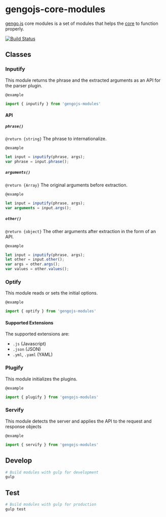 # gengojs-core-modules

[gengo.js](https://www.github.com/gengojs/gengojs) core modules 
is a set of modules that helps the [core](https://www.github.com/gengojs/core-modules) to function properly.

[![Build Status](https://travis-ci.org/gengojs/core-modules.svg)](https://travis-ci.org/gengojs/core-modules)

## Classes

### Inputify

This module returns the phrase and the extracted arguments
as an API for the parser plugin.

`@example`

```javascript
import { inputify } from 'gengojs-modules'
```


#### API

##### `phrase()`

`@return {string}` The phrase to internationalize.

`@example`

```javascript
let input = inputify(phrase, args);
var phrase = input.phrase();
```
##### `arguments()`

`@return {Array}` The original arguments before extraction.

`@example`

```javascript
let input = inputify(phrase, args);
var arguments = input.args();
```
##### `other()`

`@return {object}` The other arguments after extraction in the form of
an API.

`@example`

```javascript
let input = inputify(phrase, args);
let other = input.other();
var args = other.args();
var values = other.values();
```
### Optify

This module reads or sets the initial options.

`@example`

```javascript
import { optify } from 'gengojs-modules'
```

#### Supported Extensions

The supported extensions are:
* `.js` (Javascript)
* `.json` (JSON)
* `.yml`, `.yaml` (YAML)

### Plugify

This module initializes the plugins.

`@example`

```javascript
import { plugify } from 'gengojs-modules'
```

### Servify

This module detects the server and applies the API to the
request and response objects

`@example`

```javascript
import { servify } from 'gengojs-modules'
```

## Develop

```bash
# Build modules with gulp for development
gulp
```

## Test

```bash
# Build modules with gulp for production
gulp test
```

